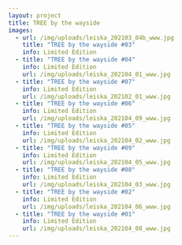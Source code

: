 ```yaml
---
layout: project
title: TREE by the wayside
images:
  - url: /img/uploads/leiska_202103_04b_www.jpg
    title: "TREE by the wayside #03"
    info: Limited Edition
  - title: "TREE by the wayside #04"
    info: Limited Edition
    url: /img/uploads/leiska_202104_01_www.jpg
  - title: "TREE by the wayside #07"
    info: Limited Edition
    url: /img/uploads/leiska_202102_01_www.jpg
  - title: "TREE by the wayside #06"
    info: Limited Edition
    url: /img/uploads/leiska_202104_09_www.jpg
  - title: "TREE by the wayside #05"
    info: Limited Edition
    url: /img/uploads/leiska_202104_02_www.jpg
  - title: "TREE by the wayside #09"
    info: Limited Edition
    url: /img/uploads/leiska_202104_05_www.jpg
  - title: "TREE by the wayside #08"
    info: Limited Edition
    url: /img/uploads/leiska_202104_03_www.jpg
  - title: "TREE by the wayside #02"
    info: Limited Edition
    url: /img/uploads/leiska_202104_06_www.jpg
  - title: "TREE by the wayside #01"
    info: Limited Edition
    url: /img/uploads/leiska_202104_08_www.jpg
---
```

